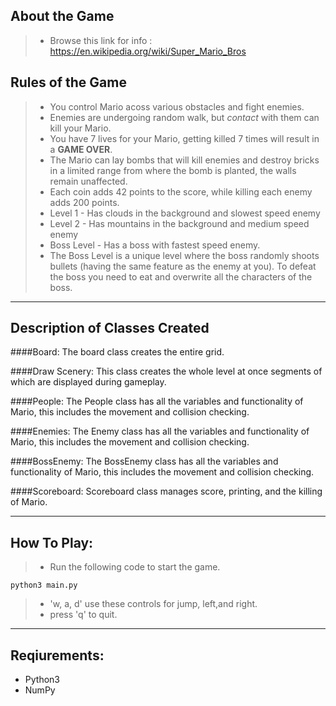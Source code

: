 About the Game
-------------------
> - Browse this link for info : https://en.wikipedia.org/wiki/Super_Mario_Bros

Rules of the Game
-------------------

> - You control Mario acoss various obstacles and fight enemies.
> - Enemies are undergoing random walk, but *contact* with them can kill your Mario.
> - You have 7 lives for your Mario, getting killed 7 times will result in a **GAME OVER**.
> - The Mario can lay bombs that will kill enemies and destroy bricks in a limited range from where the bomb is planted, the walls remain unaffected. 
> - Each coin adds 42 points to the score, while killing each enemy adds 200 points.
> - Level 1 - Has clouds in the background and slowest speed enemy
> - Level 2 - Has mountains in the background and medium speed enemy
> - Boss Level - Has a boss with fastest speed enemy. 
> - The Boss Level is a unique level where the boss randomly shoots bullets (having the same feature as the enemy at you). To defeat the boss you need to eat and overwrite all the characters of the boss.
__________________


Description of Classes Created
--------------------------------------------
####Board:
The board class creates the entire grid.

####Draw Scenery:
This class creates the whole level at once segments of which are displayed during gameplay.

####People:
The People class has all the variables and functionality of Mario, this includes the movement and collision checking.

####Enemies:
The Enemy class has all the variables and functionality of Mario, this includes the movement and collision checking.

####BossEnemy:
The BossEnemy class has all the variables and functionality of Mario, this includes the movement and collision checking. 

####Scoreboard:
Scoreboard class manages score, printing, and the killing of Mario.

__________________

How To Play:
------------------
>- Run the following code to start the game.
```
python3 main.py
```
>- 'w, a, d' use these controls for jump, left,and right.
>-  press 'q' to quit.

___________________

Reqiurements:
--------------------
- Python3
- NumPy